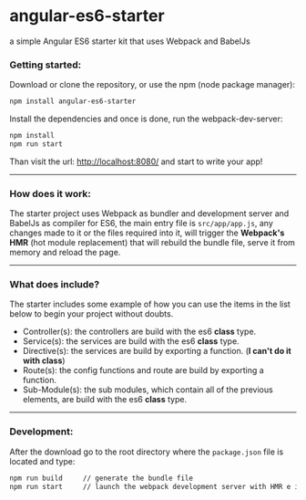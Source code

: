 # angular-es6-starter
a simple Angular ES6 starter kit that uses Webpack and BabelJs

### Getting started:
Download or clone the repository, or use the npm (node package manager):

```bash
npm install angular-es6-starter
```

Install the dependencies and once is done, run the webpack-dev-server:

```bash
npm install
npm run start
```

Than visit the url: [http://localhost:8080/](http://localhost:8080/) and start to write your app!

---

### How does it work:
The starter project uses Webpack as bundler and development server and BabelJs as compiler for ES6, the main entry file is `src/app/app.js`, any changes made to it or the files required into it, will trigger the __Webpack's HMR__ (hot module replacement) that will rebuild the bundle file, serve it from memory and reload the page.

---

### What does include?
The starter includes some example of how you can use the items in the list below to begin your project without doubts.
* Controller(s): the controllers are build with the es6 **class** type.
* Service(s): the services are build with the es6 **class** type.
* Directive(s): the services are build by exporting a function. (**I can't do it with class**)
* Route(s): the config functions and route are build by exporting a function.
* Sub-Module(s): the sub modules, which contain all of the previous elements, are build with the es6 **class** type.

---

### Development:
After the download go to the root directory where the `package.json` file is located and type:
```bash
npm run build     // generate the bundle file
npm run start     // launch the webpack development server with HMR e inline mode enabled
```
